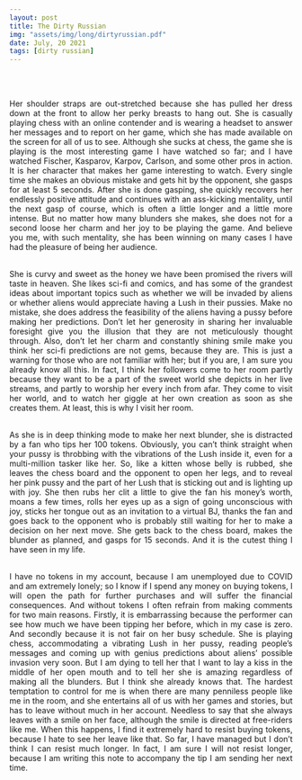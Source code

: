 ```yaml
---
layout: post
title: The Dirty Russian
img: "assets/img/long/dirtyrussian.pdf"
date: July, 20 2021
tags: [dirty russian]
---
```


<br><br>
<div align="justify">


Her shoulder straps are out-stretched because she has pulled her dress down at the front to allow her perky breasts to hang out. She is casually playing chess with an online contender and is wearing a headset to answer her messages and to report on her game, which she has made available on the screen for all of us to see. Although she sucks at chess, the game she is playing is the most interesting game I have watched so far; and I have watched Fischer, Kasparov, Karpov, Carlson, and some other pros in action. It is her character that makes her game interesting to watch. Every single time she makes an obvious mistake and gets hit by the opponent, she gasps for at least 5 seconds. After she is done gasping, she quickly recovers her endlessly positive attitude and continues with an ass-kicking mentality, until the next gasp of course, which is often a little longer and a little more intense. But no matter how many blunders she makes, she does not for a second loose her charm and her joy to be playing the game. And believe you me, with such mentality, she has been winning on many cases I have had the pleasure of being her audience. <br><br>

She is curvy and sweet as the honey we have been promised the rivers will taste in heaven. She likes sci-fi and comics, and has some of the grandest ideas about important topics such as whether we will be invaded by aliens or whether aliens would appreciate having a Lush in their pussies. Make no mistake, she does address the feasibility of the aliens having a pussy before making her predictions. Don’t let her generosity in sharing her invaluable foresight give you the illusion that they are not meticulously thought through. Also, don’t let her charm and constantly shining smile make you think her sci-fi predictions are not gems, because they are. This is just a warning for those who are not familiar with her; but if you are, I am sure you already know all this. In fact, I think her followers come to her room partly because they want to be a part of the sweet world she depicts in her live streams, and partly to worship her every inch from afar. They come to visit her world, and to watch her giggle at her own creation as soon as she creates them. At least, this is why I visit her room. <br><br>

As she is in deep thinking mode to make her next blunder, she is distracted by a fan who tips her 100 tokens. Obviously, you can’t think straight when your pussy is throbbing with the vibrations of the Lush inside it, even for a multi-million tasker like her. So, like a kitten whose belly is rubbed, she leaves the chess board and the opponent to open her legs, and to reveal her pink pussy and the part of her Lush that is sticking out and is lighting up with joy. She then rubs her clit a little to give the fan his money’s worth, moans a few times, rolls her eyes up as a sign of going unconscious with joy, sticks her tongue out as an invitation to a virtual BJ, thanks the fan and goes back to the opponent who is probably still waiting for her to make a decision on her next move. She gets back to the chess board, makes the blunder as planned, and gasps for 15 seconds. And it is the cutest thing I have seen in my life. <br><br>

I have no tokens in my account, because I am unemployed due to COVID and am extremely lonely; so I know if I spend any money on buying tokens, I will open the path for further purchases and will suffer the financial consequences. And without tokens I often refrain from making comments for two main reasons. Firstly, it is embarrassing because the performer can see how much we have been tipping her before, which in my case is zero. And secondly because it is not fair on her busy schedule. She is playing chess, accommodating a vibrating Lush in her pussy, reading people’s messages and coming up with genius predictions about aliens’ possible invasion very soon. But I am dying to tell her that I want to lay a kiss in the middle of her open mouth and to tell her she is amazing regardless of making all the blunders. But I think she already knows that. The hardest temptation to control for me is when there are many penniless people like me in the room, and she entertains all of us with her games and stories, but has to leave without much in her account. Needless to say that she always leaves with a smile on her face, although the smile is directed at free-riders like me. When this happens, I find it extremely hard to resist buying tokens, because I hate to see her leave like that. So far, I have managed but I don’t think I can resist much longer. In fact, I am sure I will not resist longer, because I am writing this note to accompany the tip I am sending her next time. <br><br>



</div>
<br><br>
<br><br>
<br><br>
<br><br>
<br><br>
<br><br>
